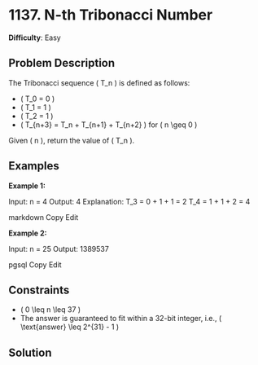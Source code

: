 # 1137. N-th Tribonacci Number

**Difficulty**: Easy

## Problem Description

The Tribonacci sequence \( T_n \) is defined as follows:

- \( T_0 = 0 \)
- \( T_1 = 1 \)
- \( T_2 = 1 \)
- \( T_{n+3} = T_n + T_{n+1} + T_{n+2} \) for \( n \geq 0 \)

Given \( n \), return the value of \( T_n \).

## Examples

**Example 1:**

Input: n = 4 Output: 4 Explanation: T_3 = 0 + 1 + 1 = 2 T_4 = 1 + 1 + 2 = 4

markdown
Copy
Edit

**Example 2:**

Input: n = 25 Output: 1389537

pgsql
Copy
Edit

## Constraints

- \( 0 \leq n \leq 37 \)
- The answer is guaranteed to fit within a 32-bit integer, i.e., \( \text{answer} \leq 2^{31} - 1 \)

## Solution

